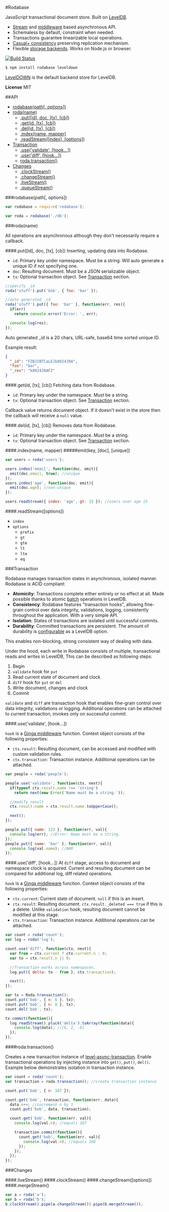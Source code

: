#Rodabase

JavaScript transactional document store. Built on [LevelDB](https://github.com/rvagg/node-levelup).
* [Stream](http://highlandjs.org/) and [middleware](https://github.com/cshum/ginga) based asynchronous API.
* Schemaless by default, constraint when needed.
* Transactions guarantee linearizable local operations.
* [Casual+ consistency](https://www.cs.cmu.edu/~dga/papers/cops-sosp2011.pdf) preserving replication mechanism.
* Flexible [storage backends](https://github.com/level/levelup/wiki/Modules#storage-back-ends). Works on Node.js or browser.

[![Build Status](https://travis-ci.org/cshum/rodabase.svg?branch=master)](https://travis-ci.org/cshum/rodabase)

```bash
$ npm install rodabase leveldown
```
[LevelDOWN](https://github.com/rvagg/node-leveldown) is the default backend store for LevelDB. 

**License** MIT

<!-- START doctoc generated TOC please keep comment here to allow auto update -->
<!-- DON'T EDIT THIS SECTION, INSTEAD RE-RUN doctoc TO UPDATE -->
##API

- [rodabase(path[, options])](#rodabasepath-options)
- [roda(name)](#rodaname)
  - [.put([id], doc, [tx], [cb])](#putid-doc-tx-cb)
  - [.get(id, [tx], [cb])](#getid-tx-cb)
  - [.del(id, [tx], [cb])](#delid-tx-cb)
  - [.index(name, mapper)](#indexname-mapper)
  - [.readStream([index], [options])](#readstreamindex-options)
- [Transaction](#transaction)
  - [.use('validate', [hook...])](#usevalidate-hook)
  - [.use('diff', [hook...])](#usediff-hook)
  - [roda.transaction()](#rodatransaction)
- [Changes](#changes)
  - [.clockStream()](#clockstream)
  - [.changeStream()](#changestream)
  - [.liveStream()](#livestream)
  - [.queueStream()](#queuestream)

<!-- END doctoc generated TOC please keep comment here to allow auto update -->

###rodabase(path[, options])

```js
var rodabase = require('rodabase');

var roda = rodabase('./db');
```

###roda(name)

All operations are asynchronous although they don't necessarily require a callback.

####.put([id], doc, [tx], [cb])
Inserting, updating data into Rodabase. 

* `id`:  Primary key under namespace. Must be a string. Will auto generate a unique ID if not specifying one.
* `doc`: Resulting document. Must be a JSON serializable object.
* `tx`: Optional transaction object. See [Transaction](#transaction) section.

```js
//specify _id
roda('stuff').put('bob', { foo: 'bar' });

//auto generated _id
roda('stuff').put({ foo: 'bar' }, function(err, res){
  if(err) 
    return console.error('Error: ', err);

  console.log(res);
}); 

```
Auto generated _id is a 20 chars, URL-safe, base64 time sorted unique ID.

Example result:
```json
{ 
  "_id": "FZBJIBTCaLEJk8924J0A",
  "foo": "bar", 
  "_rev": "k8924J0AFZ"
} 

```

####.get(id, [tx], [cb])
Fetching data from Rodabase.

* `id`: Primary key under the namespace. Must be a string.
* `tx`: Optional transaction object. See [Transaction](#transaction) section.

Callback value returns document object.
If it doesn't exist in the store then the callback will receive a `null` value.

####.del(id, [tx], [cb])
Removes data from Rodabase.

* `id`: Primary key under the namespace. Must be a string.
* `tx`: Optional transaction object. See [Transaction](#transaction) section.

####.index(name, mapper)
#####emit(key, [doc], [unique])

```js
var users = roda('users');

users.index('email', function(doc, emit){
  emit(doc.email, true); //unique
});
users.index('age', function(doc, emit){
  emit(doc.age); //non-unique
});

users.readStream({ index: 'age', gt: 15 }); //users over age 15

```
####.readStream([options])
* `index`
* `options`
  * `prefix`
  * `gt`
  * `gte`
  * `lt`
  * `lte`
  * `eq`

###Transaction

Rodabase manages transaction states in asynchronous, isolated manner. Rodabase is ACID compliant:

* **Atomicity**: Transactions complete either entirely or no effect at all. Made possible thanks to atomic [batch](https://github.com/rvagg/node-levelup#dbbatcharray-options-callback-array-form) operations in LevelDB.
* **Consistency**: Rodabase features "transaction hooks", allowing fine-grain control over data integrity, validations, logging, consistently throughout the application. With a very simple API.
* **Isolation**: States of transactions are isolated until successful commits.
* **Durability**: Committed transactions are persistent. The amount of durability is [configurable](https://github.com/rvagg/node-levelup#dbputkey-value-options-callback) as a LevelDB option.

This enables non-blocking, strong consistent way of dealing with data.

Under the hood, each write in Rodabase consists of multiple, transactional reads and writes in LevelDB,
This can be described as following steps:

1. Begin
2. `validate` hook for `put`
3. Read current state of document and clock
5. `diff` hook for `put` or `del`
6. Write document, changes and clock
7. Commit

`validate` and `diff` are transaction hook that enables fine-grain control over data integrity, validations or logging. Additional operations can be attached to current transaction, invokes only on successful commit.

####.use('validate', [hook...])

`hook` is a [Ginga middleware](https://github.com/cshum/ginga#middleware) function. 
Context object consists of the following properties:
* `ctx.result`: Resulting document, can be accessed and modified with custom validation rules.
* `ctx.transaction`: Transaction instance. Additional operations can be attached.

```js
var people = roda('people');

people.use('validate', function(ctx, next){
  if(typeof ctx.result.name !== 'string')
    return next(new Error('Name must be a string.'));

  //modify result
  ctx.result.name = ctx.result.name.toUpperCase();

  next();
});

people.put({ name: 123 }, function(err, val){
  console.log(err); //Error: Name must be a string.
});
people.put({ name: 'bar' }, function(err, val){
  console.log(val.name); //BAR
});
```

####.use('diff', [hook...])
At `diff` stage, access to document and namespace clock is acquired.
Current and resulting document can be compared for additional log, diff related operations.

`hook` is a [Ginga middleware](https://github.com/cshum/ginga#middleware) function. 
Context object consists of the following properties:
* `ctx.current`: Current state of document. `null` if this is an insert.
* `ctx.result`: Resulting document. `ctx.result._deleted === true` if this is a delete. Unlike `validation` hook, resulting document cannot be modified at this stage.
* `ctx.transaction`: Transaction instance. Additional operations can be attached.

```js
var count = roda('count');
var log = roda('log');

count.use('diff', function(ctx, next){
  var from = ctx.current ? ctx.current.n : 0;
  var to = ctx.result.n || 0;

  //Transaction works across namespaces.
  log.put({ delta: to - from }, ctx.transaction);

  next();
});

var tx = Roda.transaction();
count.put('bob', { n: 6 }, tx);
count.put('bob', { n: 8 }, tx);
count.del('bob', tx);

tx.commit(function(){
  log.readStream().pluck('delta').toArray(function(data){
    console.log(data); //[6, 2, -8]
  });
});
```
####roda.transaction()

Creates a new transaction instance of [level-async-transaction](https://github.com/cshum/level-async-transaction).
Enable transactional operations by injecting instance into `get()`, `put()`, `del()`.
Example below demonstrates isolation in transaction instance. 

```js
var count = roda('count');
var transaction = roda.transaction(); //create transaction instance

count.put('bob', { n: 167 });

count.get('bob', transaction, function(err, data){
  data.n++; //increment n by 1
  count.put('bob', data, transaction);

  count.get('bob', function(err, val){
    console.log(val.n); //equals 167

    transaction.commit(function(){
      count.get('bob', function(err, val){
        console.log(val.n); //equals 168
      });
    });
  });
});
```

###Changes

####.liveStream()
####.clockStream()
####.changeStream([options])
####.mergeStream()
```js
var a = roda('a');
var b = roda('b');
b.clockStream().pipe(a.changeStream()).pipe(b.mergeStream());
```
